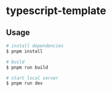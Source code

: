 # typescript-template

## Usage

```bash
# install dependencies
$ pnpm install

# build
$ pnpm run build

# start local server
$ pnpm run dev
```
